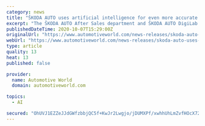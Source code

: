 ```yaml
---
category: news
title: "ŠKODA AUTO uses artificial intelligence for even more accurate car diagnostics"
excerpt: "The ŠKODA AUTO After Sales department and ŠKODA AUTO DigiLab are trialling a new smartphone app: “Sound Analyser”. The app uses artificial intelligence (AI) and helps to quickly and accurately identify the need for any servicing."
publishedDateTime: 2020-10-07T15:29:00Z
originalUrl: "https://www.automotiveworld.com/news-releases/skoda-auto-uses-artificial-intelligence-for-even-more-accurate-car-diagnostics/"
webUrl: "https://www.automotiveworld.com/news-releases/skoda-auto-uses-artificial-intelligence-for-even-more-accurate-car-diagnostics/"
type: article
quality: 13
heat: 13
published: false

provider:
  name: Automotive World
  domain: automotiveworld.com

topics:
  - AI

secured: "OhUVJ1EZZeJJdGWfzbbjQC5f+KwJr2Lwgjo/jDUMXPf/xwhhUhLmZvfHOcX72IAifeyTK5oXJ2HreOdUHAPCkj5UYMQbzqamiitsUQyIMdVX1LoOzq9FqAnMp2tAOlZbMPzbpCM/wbVvBYN45Jq6YbeghmQzbpaYfWioHgQzfFnnAcSpgRNaSzonw/Eqlz54Wgghbjp9VIuP70eR5v32lsLTF6Ua6wRR+AeqJepjtk62zD2uNMs3KcI/o8ueFl5m7cNL2i1aKg+dyfluwgOKfkUWFwxqCUykGDZYpb6u4tSyeiMd8ReRK3G6UtPuvcwcKwF8745NfEaG+tZuhcnXDkC75nhBejamMrcBczwo4wc=;U1yycd9PWLsk1C33P2O2Yg=="
---
```


